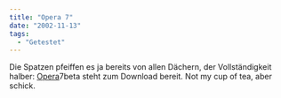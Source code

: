 ```yaml
---
title: "Opera 7"
date: "2002-11-13"
tags:
  - "Getestet"
---
```


Die Spatzen pfeiffen es ja bereits von allen Dächern, der Vollständigkeit halber: [Opera](https://web.archive.org/web/20030706203610/http://www.opera.com/ "Opera Software")7beta steht zum Download bereit. Not my cup of tea, aber schick.

